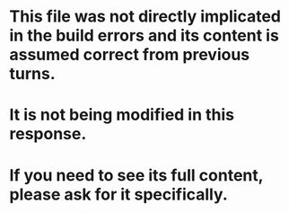 # This file was not directly implicated in the build errors and its content is assumed correct from previous turns.
# It is not being modified in this response.
# If you need to see its full content, please ask for it specifically.
